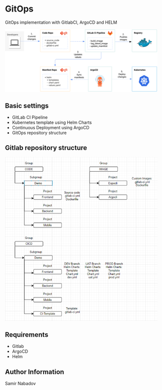 __GitOps__
================================

GitOps implementation with  GitlabCI, ArgoCD and HELM

![Screenshot](GitOpsImage.png)

Basic settings
------------
* GitLab CI Pipeline
* Kubernetes template using Helm Charts
* Continuous Deployment using ArgoCD
* GitOps repository structure


Gitlab repository structure
------------
![Screenshot](Topology.png)

__Requirements__
------------
* Gitlab
* ArgoCD
* Helm

__Author Information__
------------------

Samir Nabadov

